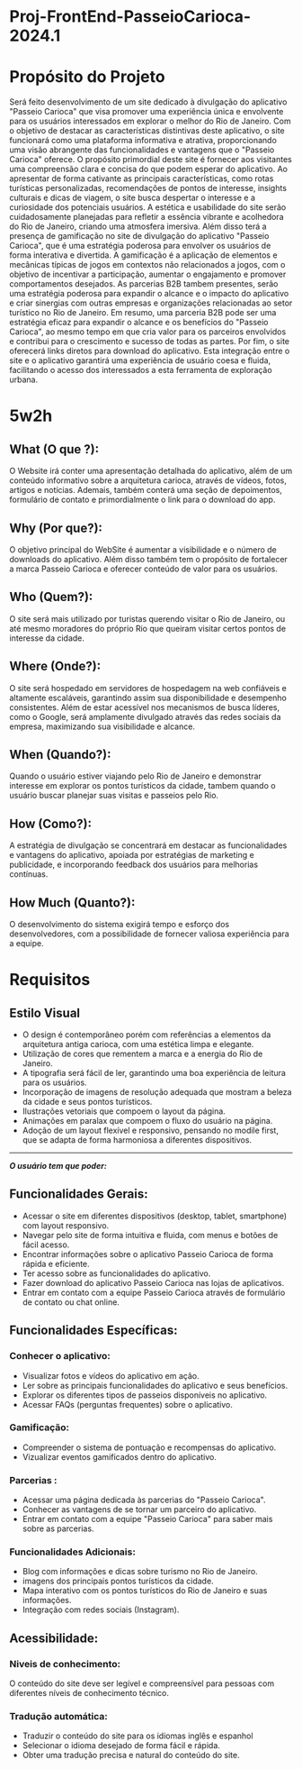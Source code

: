 # Proj-FrontEnd-PasseioCarioca-2024.1

# Propósito do Projeto

Será feito desenvolvimento de um site dedicado à divulgação do aplicativo "Passeio Carioca" que visa promover uma experiência única e envolvente para os usuários interessados em explorar o melhor do Rio de Janeiro. Com o objetivo de destacar as características distintivas deste aplicativo, o site funcionará como uma plataforma informativa e atrativa, proporcionando uma visão abrangente das funcionalidades e vantagens que o "Passeio Carioca" oferece.
O propósito primordial deste site é fornecer aos visitantes uma compreensão clara e concisa do que podem esperar do aplicativo. Ao apresentar de forma cativante as principais características, como rotas turísticas personalizadas, recomendações de pontos de interesse, insights culturais e dicas de viagem, o site busca despertar o interesse e a curiosidade dos potenciais usuários.
A estética e usabilidade do site serão cuidadosamente planejadas para refletir a essência vibrante e acolhedora do Rio de Janeiro, criando uma atmosfera imersiva. 
Além disso terá a  presença de gamificação no site de divulgação do aplicativo "Passeio Carioca", que  é uma estratégia poderosa para envolver os usuários de forma interativa e divertida. A gamificação é a aplicação de elementos e mecânicas típicas de jogos em contextos não relacionados a jogos, com o objetivo de incentivar a participação, aumentar o engajamento e promover comportamentos desejados.
As parcerias B2B tambem presentes, serão uma estratégia poderosa para expandir o alcance e o impacto do aplicativo  e criar sinergias com outras empresas e organizações relacionadas ao setor turístico no Rio de Janeiro. Em resumo, uma parceria B2B pode ser uma estratégia eficaz para expandir o alcance e os benefícios do "Passeio Carioca", ao mesmo tempo em que cria valor para os parceiros envolvidos e contribui para o crescimento e sucesso de todas as partes.
Por fim, o site oferecerá links diretos para download do aplicativo. Esta integração  entre o site e o aplicativo garantirá uma experiência de usuário coesa e fluida, facilitando o acesso dos interessados a esta ferramenta de exploração urbana.


# 5w2h

## What (O que ?):
O Website irá conter uma apresentação detalhada do aplicativo, além de um conteúdo informativo sobre a arquitetura carioca, através de vídeos, fotos, artigos e notícias. Ademais, também conterá uma seção de depoimentos, formulário de contato e primordialmente o link para o download do app.

## Why (Por que?):
O objetivo principal do WebSite é aumentar a visibilidade e o número de downloads do aplicativo. Além disso também tem o propósito de fortalecer a marca Passeio Carioca e oferecer conteúdo de valor para os usuários.

## Who (Quem?):
O site será mais utilizado por turistas querendo visitar o Rio de Janeiro, ou até mesmo moradores do próprio Rio que queiram visitar certos pontos de interesse da cidade.

## Where (Onde?):
O site será hospedado em servidores de hospedagem na web confiáveis e altamente escaláveis, garantindo assim sua disponibilidade e desempenho consistentes. Além de estar acessível nos mecanismos de busca líderes, como o Google, será amplamente divulgado através das redes sociais da empresa, maximizando sua visibilidade e alcance.

## When (Quando?):
Quando o usuário estiver viajando pelo Rio de Janeiro e demonstrar interesse em explorar os pontos turísticos da cidade, tambem quando o usuário buscar planejar suas visitas e passeios pelo Rio.

## How (Como?):
 A estratégia de divulgação se concentrará em destacar as funcionalidades e vantagens do aplicativo, apoiada por estratégias de marketing e publicidade, e incorporando feedback dos usuários para melhorias contínuas.

## How Much (Quanto?):
O desenvolvimento do sistema exigirá tempo e esforço dos desenvolvedores, com a possibilidade de fornecer valiosa experiência para a equipe.

# Requisitos

## Estilo Visual

- O design é contemporâneo porém com referências a elementos da arquitetura antiga carioca, com uma estética limpa e elegante.
- Utilização de cores que rementem a marca e a energia do Rio de Janeiro.
- A tipografia será fácil de ler, garantindo uma boa experiência de leitura para os usuários.
- Incorporação de imagens de resolução adequada que mostram a beleza da cidade e seus pontos turísticos.
- Ilustrações vetoriais que compoem o layout da página.
- Animações em paralax que compoem o fluxo do usuário na página.
- Adoção de um layout flexível e responsivo, pensando no modile first, que se adapta de forma harmoniosa a diferentes dispositivos.
___

__*O usuário tem que poder:*__

## Funcionalidades Gerais:

- Acessar o site em diferentes dispositivos (desktop, tablet, smartphone) com layout responsivo.
- Navegar pelo site de forma intuitiva e fluida, com menus e botões de fácil acesso.
- Encontrar informações sobre o aplicativo Passeio Carioca de forma rápida e eficiente.
- Ter acesso sobre as funcionalidades do aplicativo.
- Fazer download do aplicativo Passeio Carioca nas lojas de aplicativos.
- Entrar em contato com a equipe Passeio Carioca através de formulário de contato ou chat online.

## Funcionalidades Específicas:

### Conhecer o aplicativo:
- Visualizar fotos e vídeos do aplicativo em ação.
- Ler sobre as principais funcionalidades do aplicativo e seus benefícios.
- Explorar os diferentes tipos de passeios disponíveis no aplicativo.
- Acessar FAQs (perguntas frequentes) sobre o aplicativo.
### Gamificação:
- Compreender o sistema de pontuação e recompensas do aplicativo.
- Vizualizar eventos gamificados dentro do aplicativo.
### Parcerias :
- Acessar uma página dedicada às parcerias do "Passeio Carioca".
- Conhecer as vantagens de se tornar um parceiro do aplicativo.
- Entrar em contato com a equipe "Passeio Carioca" para saber mais sobre as parcerias.

### Funcionalidades Adicionais:

- Blog com informações e dicas sobre turismo no Rio de Janeiro.
- imagens dos principais pontos turísticos da cidade.
- Mapa interativo com os pontos turísticos do Rio de Janeiro e suas informações.
- Integração com redes sociais (Instagram).

## Acessibilidade:

### Niveis de conhecimento:
O conteúdo do site deve ser legível e compreensível para pessoas com diferentes níveis de conhecimento técnico.

### Tradução automática:
- Traduzir o conteúdo do site para os idiomas inglês e espanhol
- Selecionar o idioma desejado de forma fácil e rápida.
- Obter uma tradução precisa e natural do conteúdo do site.
